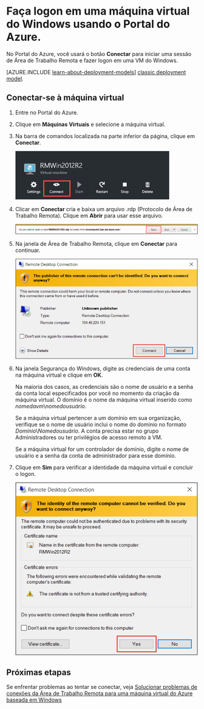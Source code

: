 <properties
	pageTitle="Fazer logon em uma VM do Windows | Microsoft Azure"
	description="Use o portal do Azure para fazer logon em uma máquina virtual do Windows criada com o modelo de implantação Gerenciador de Recursos."
	services="virtual-machines-windows"
	documentationCenter=""
	authors="cynthn"
	manager="timlt"
	editor="tysonn"
	tags="azure-resource-manager"/>

<tags
	ms.service="virtual-machines-windows"
	ms.workload="infrastructure-services"
	ms.tgt_pltfrm="vm-windows"
	ms.devlang="na"
	ms.topic="article"
	ms.date="02/03/2016"
	ms.author="cynthn"/>


# Faça logon em uma máquina virtual do Windows usando o Portal do Azure.


No Portal do Azure, você usará o botão **Conectar** para iniciar uma sessão de Área de Trabalho Remota e fazer logon em uma VM do Windows.


[AZURE.INCLUDE [learn-about-deployment-models](../../includes/learn-about-deployment-models-rm-include.md)] [classic deployment model](virtual-machines-windows-classic-connect-logon.md).


## Conectar-se à máquina virtual

1. Entre no Portal do Azure.

2. Clique em **Máquinas Virtuais** e selecione a máquina virtual.

3. Na barra de comandos localizada na parte inferior da página, clique em **Conectar**.

	![Faça logon na máquina virtual](./media/arm_log_on_windows_vm/rm_windows_connect.png)
	

4. Clicar em **Conectar** cria e baixa um arquivo .rdp (Protocolo de Área de Trabalho Remota). Clique em **Abrir** para usar esse arquivo.

	![Faça logon na máquina virtual](./media/arm_log_on_windows_vm/rm_connect_rdp_file.png)
	
5. Na janela de Área de Trabalho Remota, clique em **Conectar** para continuar.

	![Continuar com a conexão](./media/arm_log_on_windows_vm/rm_connect_unknown.png)

	
6. Na janela Segurança do Windows, digite as credenciais de uma conta na máquina virtual e clique em **OK**.

 	Na maioria dos casos, as credenciais são o nome de usuário e a senha da conta local especificados por você no momento da criação da máquina virtual. O domínio é o nome da máquina virtual inserido como *nomedavm*&#92;*nomedousuário*.
	
	Se a máquina virtual pertencer a um domínio em sua organização, verifique se o nome de usuário inclui o nome do domínio no formato *Domínio*&#92;*Nomedousuário*. A conta precisa estar no grupo Administradores ou ter privilégios de acesso remoto à VM.
	
	Se a máquina virtual for um controlador de domínio, digite o nome de usuário e a senha da conta de administrador para esse domínio.

7.	Clique em **Sim** para verificar a identidade da máquina virtual e concluir o logon.

	![Verificar a identidade do computador](./media/arm_log_on_windows_vm/rm_connect_cert.png)

## Próximas etapas

Se enfrentar problemas ao tentar se conectar, veja [Solucionar problemas de conexões da Área de Trabalho Remota para uma máquina virtual do Azure baseada em Windows](virtual-machines-windows-troubleshoot-rdp-connection.md)

<!-----------HONumber=AcomDC_0330_2016-->